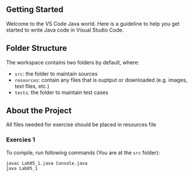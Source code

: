 ## Getting Started

Welcome to the VS Code Java world. Here is a guideline to help you get started to write Java code in Visual Studio Code.

## Folder Structure

The workspace contains two folders by default, where:

- `src`: the folder to maintain sources
- `resources`: contain any files that is ouptput or downloaded (e.g. images, text files, etc.)
- `tests`: the folder to maintain test cases


## About the Project
All files needed for exercise should be placed in resources file

### Exercies 1
To compile, run following commands (You are at the `src` folder):
```
javac Lab05_1.java Console.java
java Lab05_1
```
